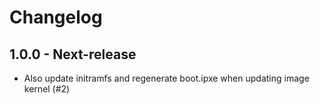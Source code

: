 # Changelog

## 1.0.0 - Next-release

  - Also update initramfs and regenerate boot.ipxe when updating image kernel (#2)
